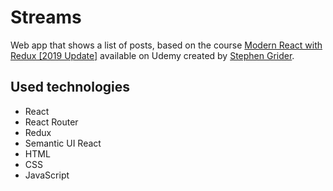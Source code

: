 # Streams

Web app that shows a list of posts, based on the course [Modern React with Redux [2019 Update]](https://www.udemy.com/react-redux/) available on Udemy created by [Stephen Grider](https://github.com/StephenGrider).

## Used technologies

- React
- React Router
- Redux
- Semantic UI React
- HTML
- CSS
- JavaScript
